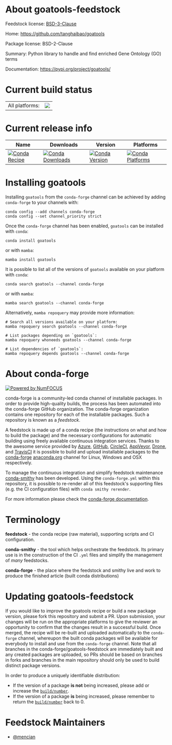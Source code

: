 About goatools-feedstock
========================

Feedstock license: [BSD-3-Clause](https://github.com/conda-forge/goatools-feedstock/blob/main/LICENSE.txt)

Home: https://github.com/tanghaibao/goatools

Package license: BSD-2-Clause

Summary: Python library to handle and find enriched Gene Ontology (GO) terms

Documentation: https://pypi.org/project/goatools/

Current build status
====================


<table><tr><td>All platforms:</td>
    <td>
      <a href="https://dev.azure.com/conda-forge/feedstock-builds/_build/latest?definitionId=16699&branchName=main">
        <img src="https://dev.azure.com/conda-forge/feedstock-builds/_apis/build/status/goatools-feedstock?branchName=main">
      </a>
    </td>
  </tr>
</table>

Current release info
====================

| Name | Downloads | Version | Platforms |
| --- | --- | --- | --- |
| [![Conda Recipe](https://img.shields.io/badge/recipe-goatools-green.svg)](https://anaconda.org/conda-forge/goatools) | [![Conda Downloads](https://img.shields.io/conda/dn/conda-forge/goatools.svg)](https://anaconda.org/conda-forge/goatools) | [![Conda Version](https://img.shields.io/conda/vn/conda-forge/goatools.svg)](https://anaconda.org/conda-forge/goatools) | [![Conda Platforms](https://img.shields.io/conda/pn/conda-forge/goatools.svg)](https://anaconda.org/conda-forge/goatools) |

Installing goatools
===================

Installing `goatools` from the `conda-forge` channel can be achieved by adding `conda-forge` to your channels with:

```
conda config --add channels conda-forge
conda config --set channel_priority strict
```

Once the `conda-forge` channel has been enabled, `goatools` can be installed with `conda`:

```
conda install goatools
```

or with `mamba`:

```
mamba install goatools
```

It is possible to list all of the versions of `goatools` available on your platform with `conda`:

```
conda search goatools --channel conda-forge
```

or with `mamba`:

```
mamba search goatools --channel conda-forge
```

Alternatively, `mamba repoquery` may provide more information:

```
# Search all versions available on your platform:
mamba repoquery search goatools --channel conda-forge

# List packages depending on `goatools`:
mamba repoquery whoneeds goatools --channel conda-forge

# List dependencies of `goatools`:
mamba repoquery depends goatools --channel conda-forge
```


About conda-forge
=================

[![Powered by
NumFOCUS](https://img.shields.io/badge/powered%20by-NumFOCUS-orange.svg?style=flat&colorA=E1523D&colorB=007D8A)](https://numfocus.org)

conda-forge is a community-led conda channel of installable packages.
In order to provide high-quality builds, the process has been automated into the
conda-forge GitHub organization. The conda-forge organization contains one repository
for each of the installable packages. Such a repository is known as a *feedstock*.

A feedstock is made up of a conda recipe (the instructions on what and how to build
the package) and the necessary configurations for automatic building using freely
available continuous integration services. Thanks to the awesome service provided by
[Azure](https://azure.microsoft.com/en-us/services/devops/), [GitHub](https://github.com/),
[CircleCI](https://circleci.com/), [AppVeyor](https://www.appveyor.com/),
[Drone](https://cloud.drone.io/welcome), and [TravisCI](https://travis-ci.com/)
it is possible to build and upload installable packages to the
[conda-forge](https://anaconda.org/conda-forge) [anaconda.org](https://anaconda.org/)
channel for Linux, Windows and OSX respectively.

To manage the continuous integration and simplify feedstock maintenance
[conda-smithy](https://github.com/conda-forge/conda-smithy) has been developed.
Using the ``conda-forge.yml`` within this repository, it is possible to re-render all of
this feedstock's supporting files (e.g. the CI configuration files) with ``conda smithy rerender``.

For more information please check the [conda-forge documentation](https://conda-forge.org/docs/).

Terminology
===========

**feedstock** - the conda recipe (raw material), supporting scripts and CI configuration.

**conda-smithy** - the tool which helps orchestrate the feedstock.
                   Its primary use is in the construction of the CI ``.yml`` files
                   and simplify the management of *many* feedstocks.

**conda-forge** - the place where the feedstock and smithy live and work to
                  produce the finished article (built conda distributions)


Updating goatools-feedstock
===========================

If you would like to improve the goatools recipe or build a new
package version, please fork this repository and submit a PR. Upon submission,
your changes will be run on the appropriate platforms to give the reviewer an
opportunity to confirm that the changes result in a successful build. Once
merged, the recipe will be re-built and uploaded automatically to the
`conda-forge` channel, whereupon the built conda packages will be available for
everybody to install and use from the `conda-forge` channel.
Note that all branches in the conda-forge/goatools-feedstock are
immediately built and any created packages are uploaded, so PRs should be based
on branches in forks and branches in the main repository should only be used to
build distinct package versions.

In order to produce a uniquely identifiable distribution:
 * If the version of a package **is not** being increased, please add or increase
   the [``build/number``](https://docs.conda.io/projects/conda-build/en/latest/resources/define-metadata.html#build-number-and-string).
 * If the version of a package **is** being increased, please remember to return
   the [``build/number``](https://docs.conda.io/projects/conda-build/en/latest/resources/define-metadata.html#build-number-and-string)
   back to 0.

Feedstock Maintainers
=====================

* [@mencian](https://github.com/mencian/)

